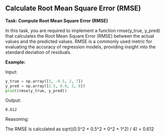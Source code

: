 ## Calculate Root Mean Square Error (RMSE)

**Task: Compute Root Mean Square Error (RMSE)**

In this task, you are required to implement a function rmse(y_true, y_pred) that calculates 
the Root Mean Square Error (RMSE) between the actual values and the predicted values. RMSE is a commonly used metric 
for evaluating the accuracy of regression models, providing insight into the standard deviation of residuals.

**Example:**

Input:
```python
y_true = np.array([3, -0.5, 2, 7])
y_pred = np.array([2.5, 0.0, 2, 8])
print(rmse(y_true, y_pred))
```

Output:
```
0.612
```

Reasoning:

The RMSE is calculated as sqrt((0.5^2 + 0.5^2 + 0^2 + 1^2) / 4) = 0.612